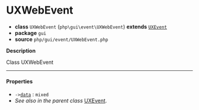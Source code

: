 # UXWebEvent

- **class** `UXWebEvent` (`php\gui\event\UXWebEvent`) **extends** [`UXEvent`](https://github.com/jphp-group/jphp-gui-ext/blob/master/jphp-gui-ext/api-docs/classes/php/gui/event/UXEvent.md)
- **package** `gui`
- **source** `php/gui/event/UXWebEvent.php`

**Description**

Class UXWebEvent

---

#### Properties

- `->`[`data`](#prop-data) : `mixed`
- *See also in the parent class* [UXEvent](https://github.com/jphp-group/jphp-gui-ext/blob/master/jphp-gui-ext/api-docs/classes/php/gui/event/UXEvent.md).